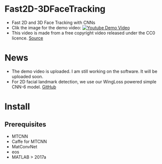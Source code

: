 # Fast2D-3DFaceTracking
 - Fast 2D and 3D Face Tracking with CNNs
 - Clik the image for the demo video:
[![Youtube Demo Video](https://img.youtube.com/vi/AWvbE70I-ys/0.jpg)](https://www.youtube.com/watch?v=AWvbE70I-ys)
 - This video is made from a free copyright video released under the CC0 licence. [Source](https://videos.pexels.com/videos/roller-coaster-852415)

# News
 - The demo video is uploaded. I am still working on the software. It will be uploaded soon.
 - For 2D facial landmark detection, we use our WingLoss powered simple CNN-6 model. [GitHub](https://github.com/FengZhenhua/Wing-Loss)

# Install
## Prerequisites
- MTCNN
- Caffe for MTCNN
- MatConvNet
- eos
- MATLAB > 2017a
